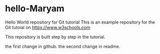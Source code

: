# hello-Maryam

Hello World repository for Git tutorial
This is an example repository for the Git tutoial on https://www.w3schools.com

This repository is built step by step in the tutorial.

the first change in github.
the second change in readme.
